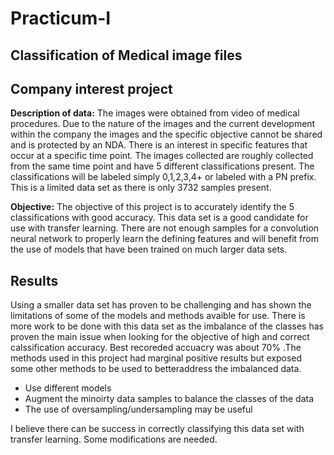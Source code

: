 # Practicum-I
## Classification of Medical image files
## Company interest project

**Description of data:**
The images were obtained from video of medical procedures.  Due to the nature of the images and the current development within the company the images and the specific objective cannot be shared and is protected by an NDA.  There is an interest in specific features that occur at a specific time point.  The images collected are roughly collected from the same time point and have 5 different classifications present.  The classifications will be labeled simply 0,1,2,3,4+ or labeled with a PN prefix.  This is a limited data set as there is only 3732 samples present.  

**Objective:**
The objective of this project is to accurately identify the 5 classifications with good accuracy.  This data set is a good candidate for use with transfer learning.  There are not enough samples for a convolution neural network to properly learn the defining features and will benefit from the use of models that have been trained on much larger data sets.
## Results
Using a smaller data set has proven to be challenging and has shown the limitations of some of the models and methods avaible for use.  There is more work to be done with this data set as the imbalance of the classes has proven the main issue when looking for the objective of high and correct calssification accuracy.  Best recoreded accuacry was about 70% .The methods used in this project had marginal positive results but exposed some other methods to be used to betteraddress the imbalanced data.

* Use different models
* Augment the minoirty data samples to balance the classes of the data
* The use of oversampling/undersampling may be useful

I believe there can be success in correctly classifying this data set with transfer learning. Some modifications are needed.
